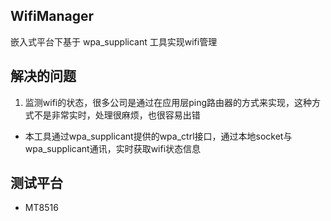 ## WifiManager
嵌入式平台下基于 wpa_supplicant 工具实现wifi管理

## 解决的问题
1. 监测wifi的状态，很多公司是通过在应用层ping路由器的方式来实现，这种方式不是非常实时，处理很麻烦，也很容易出错
* 本工具通过wpa_supplicant提供的wpa_ctrl接口，通过本地socket与wpa_supplicant通讯，实时获取wifi状态信息

## 测试平台
* MT8516

